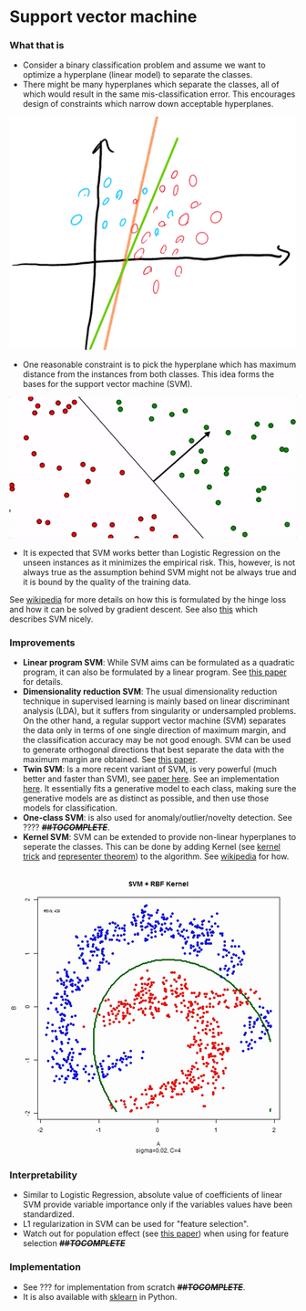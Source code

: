 # Support vector machine

### What that is

* Consider a binary classification problem and assume we want to optimize a hyperplane \(linear model\) to separate the classes. 
* There might be many hyperplanes which separate the classes, all of which would result in the same mis-classification error. This encourages design of constraints which narrow down acceptable hyperplanes. 

![](../../.gitbook/assets/0_1_loss_1.png)

* One reasonable constraint is to pick the hyperplane which has maximum distance from the instances from both classes. This idea forms the bases for the support vector machine \(SVM\). 

![](../../.gitbook/assets/svm_lots_of_choices.gif)



* It is expected that SVM works better than Logistic Regression on the unseen instances as it minimizes the empirical risk. This, however, is not always true as the assumption behind SVM might not be always true and it is bound by the quality of the training data. 

See [wikipedia](https://en.wikipedia.org/wiki/Support-vector_machine#Linear_SVM) for more details on how this is formulated by the hinge loss and how it can be solved by gradient descent. See also [this](https://jeremykun.com/2017/06/05/formulating-the-support-vector-machine-optimization-problem/) which describes SVM nicely.

### Improvements

* **Linear program SVM**: While SVM aims can be formulated as a quadratic program, it can also be formulated by a linear program. See [this paper](http://citeseerx.ist.psu.edu/viewdoc/download?doi=10.1.1.332.7187&rep=rep1&type=pdf) for details.
* **Dimensionality reduction SVM**: The usual dimensionality reduction technique in supervised learning is mainly based on linear discriminant analysis \(LDA\), but it suffers from singularity or undersampled problems. On the other hand, a regular support vector machine \(SVM\) separates the data only in terms of one single direction of maximum margin, and the classification accuracy may be not good enough. SVM can be used to generate orthogonal directions that best separate the data with the maximum margin are obtained. See [this paper](https://ieeexplore.ieee.org/document/4378279).
* **Twin SVM**: Is a more recent variant of SVM, is very powerful \(much better and faster than SVM\), see [paper here](https://ieeexplore.ieee.org/document/4135685). See an implementation [here](https://github.com/AK101111/Twin-SVM). It essentially fits a generative model to each class, making sure the generative models are as distinct as possible, and then use those models for classification.
* **One-class SVM**: is also used for anomaly/outlier/novelty detection. See ???? ~~_**\#\#TOCOMPLETE**_~~.
* **Kernel SVM**: SVM can be extended to provide non-linear hyperplanes to seperate the classes. This can be done by adding Kernel \(see [kernel trick](https://en.wikipedia.org/wiki/Kernel_method) and [representer theorem](https://en.wikipedia.org/wiki/Representer_theorem)\) to the algorithm. See [wikipedia](https://en.wikipedia.org/wiki/Support-vector_machine#Linear_SVM) for how.

![](../../.gitbook/assets/svm_rbf.gif)



### Interpretability

* Similar to Logistic Regression, absolute value of coefficients of linear SVM provide variable importance only if the variables values have been standardized.
* L1 regularization in SVM can be used for "feature selection".
* Watch out for population effect \(see [this paper](http://www.maths.usyd.edu.au/u/pengyi/publication/Yang_et_al_stability.pdf)\) when using for feature selection ~~_**\#\#TOCOMPLETE**_~~

### Implementation

* See ??? for implementation from scratch ~~_**\#\#TOCOMPLETE**_~~.
* It is also available with [sklearn](https://scikit-learn.org/stable/modules/generated/sklearn.svm.SVC.html) in Python.






